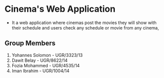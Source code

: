 # Cinema's Web Application
- It a web application where cinemas post the movies they will show with their schedule and users check any schedule or movie from any cinema,
## Group Members
1. Yohannes Solomon - UGR/3323/13
2. Dawit Belay - UGR/8622/14
3. Fozia Mohammed - UGR/4535/14
4. Iman Ibrahim - UGR/1004/14
